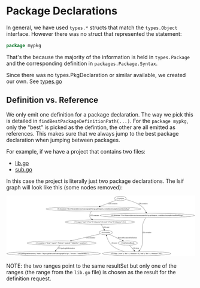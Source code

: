# Package Declarations


In general, we have used `types.*` structs that match the `types.Object`
interface. However there was no struct that represented the statement:

```go
package mypkg
```

That's the because the majority of the information is held in `types.Package`
and the corresponding definition in `packages.Package.Syntax`.

Since there was no types.PkgDeclaration or similar available, we created our own.
See [types.go](/internal/indexer/types.go)

## Definition vs. Reference

We only emit one definition for a package declaration. The way we pick this is detailed
in `findBestPackageDefinitionPath(...)`. For the `package mypkg`, only the "best" is
picked as the defintion, the other are all emitted as references. This makes sure that we
always jump to the best package declaration when jumping between packages.

For example, if we have a project that contains two files:
- [lib.go](/docs/examples/smollest/lib.go)
- [sub.go](/docs/examples/smollest/sub.go)

In this case the project is literally just two
package declarations. The lsif graph will look like this (some nodes removed):

![smollest_graph](/docs/examples/smollest/dump.svg)

NOTE: the two ranges point to the same resultSet but only one of the ranges
(the range from the `lib.go` file) is chosen as the result for the definition
request.

